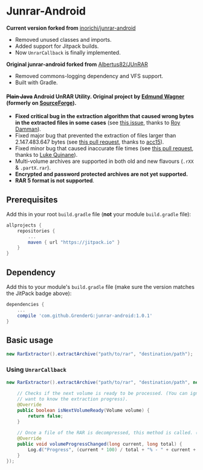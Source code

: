 Junrar-Android
==============

**Current version forked from** [inorichi/junrar-android](https://github.com/inorichi/junrar-android)

* Removed unused classes and imports.
* Added support for Jitpack builds.
* Now `UnrarCallback` is finally implemented.

**Original junrar-android forked from** [Albertus82/JUnRAR](https://github.com/Albertus82/JUnRAR)

* Removed commons-logging dependency and VFS support.
* Built with Gradle.

#### ~~Plain Java~~ Android UnRAR Utility. Original project by [Edmund Wagner](https://github.com/edmund-wagner/junrar) (formerly on [SourceForge](https://sourceforge.net)).

* **Fixed critical bug in the extraction algorithm that caused wrong bytes in the extracted files in some cases** (see [this issue](https://github.com/edmund-wagner/junrar/issues/36), thanks to [Roy Damman](https://github.com/RDamman)).
* Fixed major bug that prevented the extraction of files larger than 2.147.483.647 bytes (see [this pull request](https://github.com/junrar/junrar/pull/3), thanks to [acc15](https://github.com/acc15)).
* Fixed minor bug that caused inaccurate file times (see [this pull request](https://github.com/edmund-wagner/junrar/pull/20), thanks to [Luke Quinane](https://github.com/tmyroadctfig)).
* Multi-volume archives are supported in both old and new flavours (`.rXX` & `.partX.rar`).
* **Encrypted and password protected archives are not yet supported.**
* **RAR 5 format is not supported**.


## Prerequisites

Add this in your root `build.gradle` file (**not** your module `build.gradle` file):

```gradle
allprojects {
	repositories {
		...
		maven { url "https://jitpack.io" }
	}
}
```

## Dependency

Add this to your module's `build.gradle` file (make sure the version matches the JitPack badge above):

```gradle
dependencies {
	...
	compile 'com.github.GrenderG:junrar-android:1.0.1'
}
```

## Basic usage

```java
new RarExtractor().extractArchive("path/to/rar", "destination/path");
```

### Using `UnrarCallback`

```java
new RarExtractor().extractArchive("path/to/rar", "destination/path", new UnrarCallback() {
            
    // Checks if the next volume is ready to be processed. (You can ignore this if you only
    // want to know the extraction progress).
    @Override
    public boolean isNextVolumeReady(Volume volume) {
        return false;
    }
                
    // Once a file of the RAR is decompressed, this method is called. (Size is in bytes).
    @Override
    public void volumeProgressChanged(long current, long total) {
        Log.d("Progress", (current * 100) / total + "% - " + current + " out of " + total);
    }
});
```
